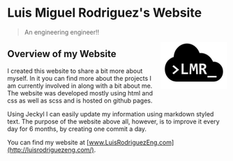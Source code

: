 # **Luis Miguel Rodriguez's Website**
> An engineering engineer!!
<img align="right" src=https://raw.githubusercontent.com/lrodri29/LuisWeb/gh-p/LuisLogo4.png>

## **Overview of my Website**
I created this website to share a bit more about myself. In it you can find more about the projects I am currently involved in along with a bit about me. The website was developed mostly using html and css as well as scss and is hosted on github pages.

Using Jeckyl I can easily update my information using markdown styled text. The purpose of the website above all, however, is to improve it every day for 6 months, by creating one commit a day. 

You can find my website at [www.LuisRodriguezEng.com](http://luisrodriguezeng.com/).
